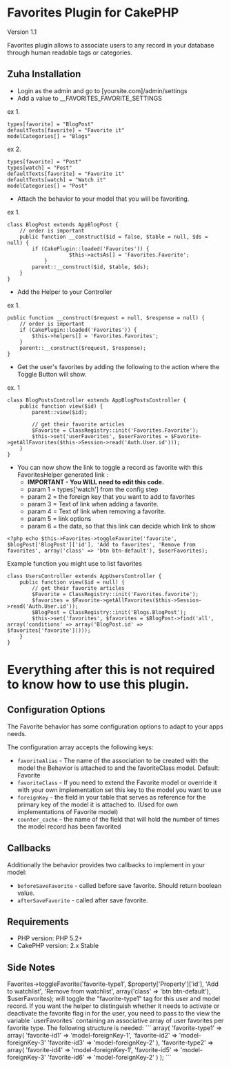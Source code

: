 # Favorites Plugin for CakePHP #

Version 1.1

Favorites plugin allows to associate users to any record in your database through human readable tags or categories.

## Zuha Installation ##

 - Login as the admin and go to [yoursite.com]/admin/settings 
 - Add a value to __FAVORITES_FAVORITE_SETTINGS

ex 1.
```
types[favorite] = "BlogPost"
defaultTexts[favorite] = "Favorite it"
modelCategories[] = "Blogs"
```

ex 2.
```
types[favorite] = "Post"
types[watch] = "Post"
defaultTexts[favorite] = "Favorite it"
defaultTexts[watch] = "Watch it"
modelCategories[] = "Post"
```

 -  Attach the behavior to your model that you will be favoriting.

ex 1. 
```
class BlogPost extends AppBlogPost {
	// order is important
	public function __construct($id = false, $table = null, $ds = null) {
		if (CakePlugin::loaded('Favorites')) {
            		$this->actsAs[] = 'Favorites.Favorite';
        	}
		parent::__construct($id, $table, $ds);
	}
}
```
 - Add the Helper to your Controller

ex 1. 
```
public function __construct($request = null, $response = null) {
	// order is important
	if (CakePlugin::loaded('Favorites')) {
		$this->helpers[] = 'Favorites.Favorites';
	}
	parent::__construct($request, $response);
}
```

 - Get the user's favorites by adding the following to the action where the Toggle Button will show. 

ex. 1
```
class BlogPostsController extends AppBlogPostsController {
	public function view($id) {
		parent::view($id);
		
		// get their favorite articles
		$Favorite = ClassRegistry::init('Favorites.Favorite');
		$this->set('userFavorites', $userFavorites = $Favorite->getAllFavorites($this->Session->read('Auth.User.id')));
	}
}
```
 - You can now show the link to toggle a record as favorite with this FavoritesHelper generated link : 
	 - **IMPORTANT - You WILL need to edit this code.** 
	 - param 1 = types['watch'] from the config step
	 - param 2 = the foreign key that you want to add to favorites
	 - param 3 = Text of link when adding a favorite.
	 - param 4 = Text of link when removing a favorite.
	 - param 5 = link options
	 - param 6 = the data, so that this link can decide which link to show
	
```
<?php echo $this->Favorites->toggleFavorite('favorite', $blogPost['BlogPost']['id'], 'Add to favorites', 'Remove from favorites', array('class' => 'btn btn-default'), $userFavorites);
```

	
Example function you might use to list favorites 
```
class UsersController extends AppUsersController {
	public function view($id = null) {
		// get their favorite articles
		$Favorite = ClassRegistry::init('Favorites.favorite');
		$favorites = $Favorite->getAllFavorites($this->Session->read('Auth.User.id'));
		$BlogPost = ClassRegistry::init('Blogs.BlogPost');
		$this->set('favorites', $favorites = $BlogPost->find('all', array('conditions' => array('BlogPost.id' => $favorites['favorite']))));
	}
}
```


# Everything after this is not required to know how to use this plugin. 

## Configuration Options ##

The Favorite behavior has some configuration options to adapt to your apps needs.

The configuration array accepts the following keys:

* `favoriteAlias` - The name of the association to be created with the model the Behavior is attached to and the favoriteClass model. Default: Favorite
* `favoriteClass` - If you need to extend the Favorite model or override it with your own implementation set this key to the model you want to use
* `foreignKey` - the field in your table that serves as reference for the primary key of the model it is attached to. (Used for own implementations of Favorite model)
* `counter_cache` - the name of the field that will hold the number of times the model record has been favorited

## Callbacks ##

Additionally the behavior provides two callbacks to implement in your model:

* `beforeSaveFavorite` - called before save favorite. Should return boolean value.
* `afterSaveFavorite` - called after save favorite.

## Requirements ##

* PHP version: PHP 5.2+
* CakePHP version: 2.x Stable

## Side Notes ##

<?php echo $this->Favorites->toggleFavorite('favorite-type1', $property['Property']['id'], 'Add to watchlist', 'Remove from watchlist', array('class' => 'btn btn-default'), $userFavorites);
 will toggle the "favorite-type1" tag for this user and model record.

If you want the helper to distinguish whether it needs to activate or deactivate the favorite flag in for the user, you need to pass to the view the variable `userFavorites` containing an associative array of user favorites per favorite type. The following structure is needed:

```
	array(
		'favorite-type1' => array(
			'favorite-id1' => 'model-foreignKey-1',
			'favorite-id2' => 'model-foreignKey-3'
			'favorite-id3' => 'model-foreignKey-2'
		),
		'favorite-type2' => array(
			'favorite-id4' => 'model-foreignKey-1',
			'favorite-id5' => 'model-foreignKey-3'
			'favorite-id6' => 'model-foreignKey-2'
		)
	);
```

